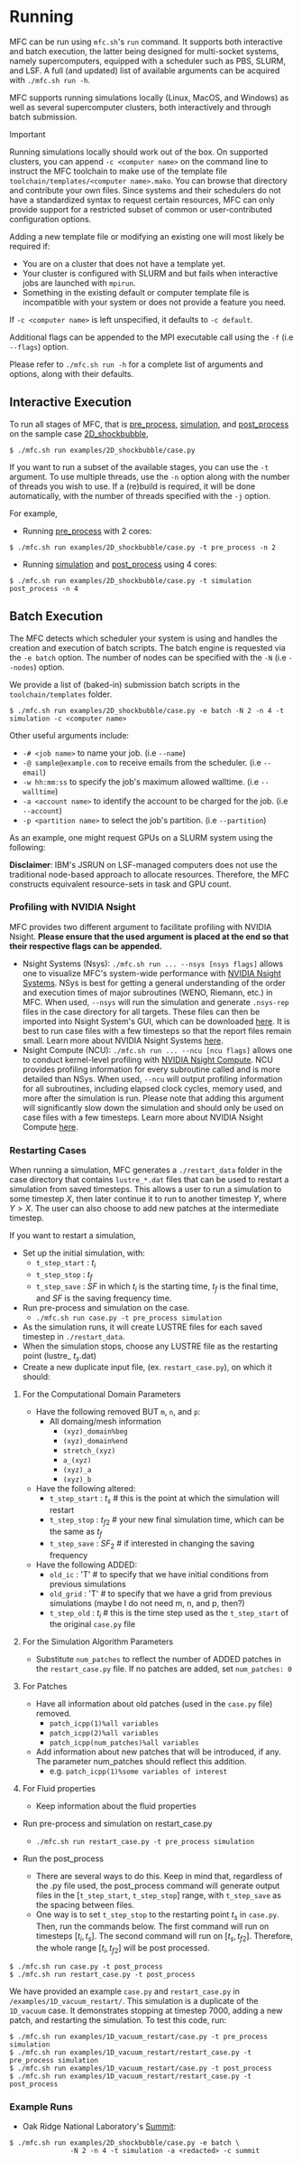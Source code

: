# Running

MFC can be run using `mfc.sh`'s `run` command.
It supports both interactive and batch execution, the latter being designed for multi-socket systems, namely supercomputers, equipped with a scheduler such as PBS, SLURM, and LSF.
A full (and updated) list of available arguments can be acquired with `./mfc.sh run -h`.

MFC supports running simulations locally (Linux, MacOS, and Windows) as well as
several supercomputer clusters, both interactively and through batch submission.

> [!IMPORTANT]
> Running simulations locally should work out of the box. On supported clusters,
> you can append `-c <computer name>` on the command line to instruct the MFC toolchain
> to make use of the template file `toolchain/templates/<computer name>.mako`. You can
> browse that directory and contribute your own files. Since systems and their schedulers
> do not have a standardized syntax to request certain resources, MFC can only provide
> support for a restricted subset of common or user-contributed configuration options.
>
> Adding a new template file or modifying an existing one will most likely be required if:
> - You are on a cluster that does not have a template yet.
> - Your cluster is configured with SLURM and but fails when interactive jobs are
>   launched with `mpirun`.
> - Something in the existing default or computer template file is incompatible with
>   your system or does not provide a feature you need.
>
> If `-c <computer name>` is left unspecified, it defaults to `-c default`.

Additional flags can be appended to the MPI executable call using the `-f` (i.e `--flags`) option.

Please refer to `./mfc.sh run -h` for a complete list of arguments and options, along with their defaults.

## Interactive Execution

To run all stages of MFC, that is [pre_process](https://github.com/MFlowCode/MFC/tree/master/src/pre_process/), [simulation](https://github.com/MFlowCode/MFC/tree/master/src/simulation/), and [post_process](https://github.com/MFlowCode/MFC/tree/master/src/post_process/) on the sample case [2D_shockbubble](https://github.com/MFlowCode/MFC/tree/master/examples/2D_shockbubble/),

```console
$ ./mfc.sh run examples/2D_shockbubble/case.py
```

If you want to run a subset of the available stages, you can use the `-t` argument.
To use multiple threads, use the `-n` option along with the number of threads you wish to use.
If a (re)build is required, it will be done automatically, with the number of threads
specified with the `-j` option.

For example,

- Running [pre_process](https://github.com/MFlowCode/MFC/tree/master/src/pre_process/) with 2 cores:

```console
$ ./mfc.sh run examples/2D_shockbubble/case.py -t pre_process -n 2
```

- Running [simulation](https://github.com/MFlowCode/MFC/tree/master/src/simulation/) and [post_process](https://github.com/MFlowCode/MFC/tree/master/src/post_process/)
using 4 cores:

```console
$ ./mfc.sh run examples/2D_shockbubble/case.py -t simulation post_process -n 4
```

## Batch Execution

The MFC detects which scheduler your system is using and handles the creation and execution of batch scripts.
The batch engine is requested via the `-e batch` option.
The number of nodes can be specified with the `-N` (i.e `--nodes`) option.

We provide a list of (baked-in) submission batch scripts in the `toolchain/templates` folder.

```console
$ ./mfc.sh run examples/2D_shockbubble/case.py -e batch -N 2 -n 4 -t simulation -c <computer name>
```

Other useful arguments include:

- `-# <job name>` to name your job. (i.e `--name`)
- `-@ sample@example.com` to receive emails from the scheduler. (i.e `--email`)
- `-w hh:mm:ss` to specify the job's maximum allowed walltime. (i.e `--walltime`)
- `-a <account name>` to identify the account to be charged for the job. (i.e `--account`)
- `-p <partition name>` to select the job's partition. (i.e `--partition`)

As an example, one might request GPUs on a SLURM system using the following:

**Disclaimer**: IBM's JSRUN on LSF-managed computers does not use the traditional node-based approach to
allocate resources. Therefore, the MFC constructs equivalent resource-sets in task and GPU count.

### Profiling with NVIDIA Nsight

MFC provides two different argument to facilitate profiling with NVIDIA Nsight.
**Please ensure that the used argument is placed at the end so that their respective flags can be appended.**
- Nsight Systems (Nsys): `./mfc.sh run ... --nsys [nsys flags]` allows one to visualize MFC's system-wide performance with [NVIDIA Nsight Systems](https://developer.nvidia.com/nsight-systems).
NSys is best for getting a general understanding of the order and execution times of major subroutines (WENO, Riemann, etc.) in MFC.
When used, `--nsys` will run the simulation and generate `.nsys-rep` files in the case directory for all targets.
These files can then be imported into Nsight System's GUI, which can be downloaded [here](https://developer.nvidia.com/nsight-systems/get-started#latest-Platforms). It is best to run case files with a few timesteps so that the report files remain small. Learn more about NVIDIA Nsight Systems [here](https://docs.nvidia.com/nsight-systems/UserGuide/index.html).
- Nsight Compute (NCU): `./mfc.sh run ... --ncu [ncu flags]` allows one to conduct kernel-level profiling with [NVIDIA Nsight Compute](https://developer.nvidia.com/nsight-compute).
NCU provides profiling information for every subroutine called and is more detailed than NSys.
When used, `--ncu` will output profiling information for all subroutines, including elapsed clock cycles, memory used, and more after the simulation is run.
Please note that adding this argument will significantly slow down the simulation and should only be used on case files with a few timesteps.
Learn more about NVIDIA Nsight Compute [here](https://docs.nvidia.com/nsight-compute/NsightCompute/index.html).

### Restarting Cases

When running a simulation, MFC generates a `./restart_data` folder in the case directory that contains `lustre_*.dat` files that can be used to restart a simulation from saved timesteps.
This allows a user to run a simulation to some timestep $X$, then later continue it to run to another timestep $Y$, where $Y > X$.
The user can also choose to add new patches at the intermediate timestep.

If you want to restart a simulation, 

- Set up the initial simulation, with:
    - `t_step_start` : $t_i$
    - `t_step_stop`  : $t_f$
    - `t_step_save`  : $SF$
in which $t_i$ is the starting time, $t_f$ is the final time, and $SF$ is the saving frequency time.
- Run pre-process and simulation on the case.
    - `./mfc.sh run case.py -t pre_process simulation `
- As the simulation runs, it will create LUSTRE files for each saved timestep in `./restart_data`.
- When the simulation stops, choose any LUSTRE file as the restarting point (lustre_ $t_s$.dat)
- Create a new duplicate input file, (ex. `restart_case.py`), on which it should:

1. For the Computational Domain Parameters 
    - Have the following removed BUT `m`, `n`, and `p`:
		- All domaing/mesh information
			- `(xyz)_domain%beg`
			- `(xyz)_domain%end`
			- `stretch_(xyz)`
			- `a_(xyz)`
			- `(xyz)_a`
			- `(xyz)_b`
	- Have the following altered:
		- `t_step_start` : $t_s$ # this is the point at which the simulation will restart
		- `t_step_stop`  : $t_{f2}$ # your new final simulation time, which can be the same as $t_f$
		- `t_step_save`  : ${SF}_2$ # if interested in changing the saving frequency 
	- Have the following ADDED:
		- `old_ic` : 'T' # to specify that we have initial conditions from previous simulations
		- `old_grid` : 'T' # to specify that we have a grid from previous simulations (maybe I do not need m, n, and p, then?)
		- `t_step_old` : $t_i$ # this is the time step used as the `t_step_start` of the original `case.py` file
2. For the Simulation Algorithm Parameters
	- Substitute `num_patches` to reflect the number of ADDED patches in the `restart_case.py` file. If no patches are added, set `num_patches: 0`

3. For Patches
	- Have all information about old patches (used in the `case.py` file) removed.
		- `patch_icpp(1)%all variables`
		- `patch_icpp(2)%all variables`
		- `patch_icpp(num_patches)%all variables`
	- Add information about new patches that will be introduced, if any. The parameter num_patches should reflect this addition.
		- e.g. `patch_icpp(1)%some variables of interest`	

4. For Fluid properties	
	- Keep information about the fluid properties

- Run pre-process and simulation on restart_case.py
    - `./mfc.sh run restart_case.py -t pre_process simulation `
	
- Run the post_process
	- There are several ways to do this. Keep in mind that, regardless of the .py file used, the post_process command will generate output files in the [`t_step_start`, `t_step_stop`] range, with `t_step_save` as the spacing between files.
	- One way is to set `t_step_stop` to the restarting point $t_s$ in `case.py`. Then, run the commands below. The first command will run on timesteps $[t_i, t_s]$. The second command will run on $[t_s, t_{f2}]$. Therefore, the whole range $[t_i, t_{f2}]$ will be post processed.

```console
$ ./mfc.sh run case.py -t post_process
$ ./mfc.sh run restart_case.py -t post_process
```	

We have provided an example `case.py` and `restart_case.py` in `/examples/1D_vacuum_restart/`. This simulation is a duplicate of the `1D_vacuum` case. It demonstrates stopping at timestep 7000, adding a new patch, and restarting the simulation. To test this code, run:

```console
$ ./mfc.sh run examples/1D_vacuum_restart/case.py -t pre_process simulation
$ ./mfc.sh run examples/1D_vacuum_restart/restart_case.py -t pre_process simulation
$ ./mfc.sh run examples/1D_vacuum_restart/case.py -t post_process
$ ./mfc.sh run examples/1D_vacuum_restart/restart_case.py -t post_process
```

### Example Runs

- Oak Ridge National Laboratory's [Summit](https://www.olcf.ornl.gov/summit/):

```console
$ ./mfc.sh run examples/2D_shockbubble/case.py -e batch \
               -N 2 -n 4 -t simulation -a <redacted> -c summit
```
